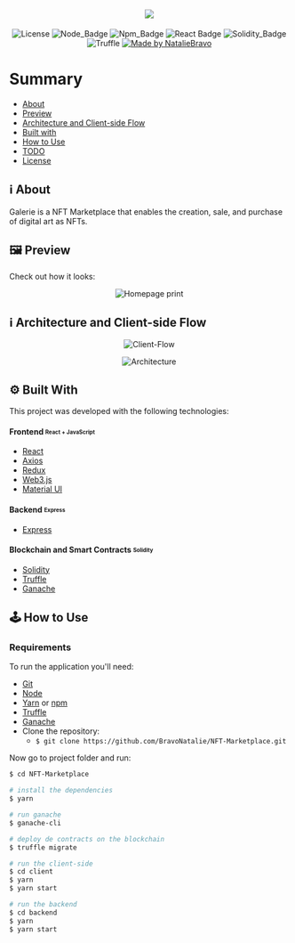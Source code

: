 <h1 align=center>
<img src="https://res.cloudinary.com/nataliebravo/image/upload/v1630406853/NFT/banner_npzzzz.png" />
</h1>

<div align="center">
  
![License](https://img.shields.io/badge/license-MIT-737CA1?style=flat-square) 
![Node_Badge](https://img.shields.io/badge/node-14.16.1-green?style=flat-square)
![Npm_Badge](https://img.shields.io/badge/npm-6.14.12-yellow?style=flat-square)
![React Badge](https://img.shields.io/badge/React-17.0.2-45b8d8?style=flat-square)
![Solidity_Badge](https://img.shields.io/badge/Solidity-%5E8.0.0-363636?style=flat-square)
![Truffle](https://img.shields.io/badge/Truffle-5.3.14-F0E8E0?style=flat-square)
[![Made by NatalieBravo](https://img.shields.io/badge/made%20by-NatalieBravo-blueviolet?style=flat-square)](https://www.linkedin.com/in/nataliebravo/)
</div>

# Summary

- [About](#about)
- [Preview](#preview)
- [Architecture and Client-side Flow](#architecture)
- [Built with](#technologies)
- [How to Use](#how-to-use)
- [TODO](#todo)
- [License](#license)

<a id='about'/>

## :information_source: About

Galerie is a NFT Marketplace that enables the creation, sale, and purchase of digital art as NFTs.


<a id='preview'/>

## :framed_picture: Preview

Check out how it looks:

<p align="center">
 <img alt="Homepage print"   src="https://res.cloudinary.com/nataliebravo/image/upload/v1630412771/NFT/galerie-homepage_kznhvx.png" >
<p />

<a id='architecture' />

## :information_source: Architecture and Client-side Flow

<p align="center">
  <img alt="Client-Flow"src="https://res.cloudinary.com/nataliebravo/image/upload/v1626701427/NFT/client-side-flow_iqhq9a.png">
<p />

<p align="center">
  <img alt="Architecture"src="https://res.cloudinary.com/nataliebravo/image/upload/v1626701440/NFT/arquitechure_hunzuw.png">
<p />


<a id='technologies'/>

## :gear: Built With

This project was developed with the following technologies:

#### **Frontend** <sub><sup>React + JavaScript</sup></sub>
  - [React](https://pt-br.reactjs.org/)
  - [Axios](https://github.com/axios/axios)
  - [Redux](https://redux.js.org/)
  - [Web3.js](https://web3js.readthedocs.io/en/v1.3.4/)
  - [Material UI](https://material-ui.com/pt/)

#### **Backend** <sub><sup>Express</sup></sub>
  - [Express](https://expressjs.com/pt-br/)
 
#### **Blockchain and Smart Contracts** <sub><sup>Solidity</sup></sub>
  - [Solidity](https://docs.soliditylang.org/)
  - [Truffle](https://www.trufflesuite.com/)
  - [Ganache](https://www.trufflesuite.com/ganache)


<a id='how-to-use'/>

## :joystick: How to Use

### Requirements

To run the application you'll need:
* [Git](https://git-scm.com)
* [Node](https://nodejs.org/)
* [Yarn](https://yarnpkg.com/) or [npm](https://www.npmjs.com/)
* [Truffle](https://www.trufflesuite.com/)
* [Ganache](https://www.trufflesuite.com/ganache)
* Clone the repository:
  * ```$ git clone https://github.com/BravoNatalie/NFT-Marketplace.git ```


Now go to project folder and run:


```bash
$ cd NFT-Marketplace

# install the dependencies
$ yarn

# run ganache
$ ganache-cli

# deploy de contracts on the blockchain
$ truffle migrate

# run the client-side
$ cd client
$ yarn
$ yarn start

# run the backend
$ cd backend
$ yarn
$ yarn start
```







